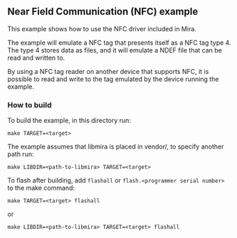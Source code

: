 ## Near Field Communication (NFC) example
This example shows how to use the NFC driver included in Mira.

The example will emulate a NFC tag that presents itself as a NFC tag type 4. The type 4 stores data as files, and it will emulate a NDEF file that can be read and written to.

By using a NFC tag reader on another device that supports NFC, it is possible to read and write to the tag emulated by the device running the example.

### How to build
To build the example, in this directory run:
```
make TARGET=<target>
```
The example assumes that libmira is placed in vendor/, to specify another path run:
```
make LIBDIR=<path-to-libmira> TARGET=<target>
```

To flash after building, add `flashall` or `flash.<programmer serial number>` to the make command:
```
make TARGET=<target> flashall
``````
or
```
make LIBDIR=<path-to-libmira> TARGET=<target> flashall
```